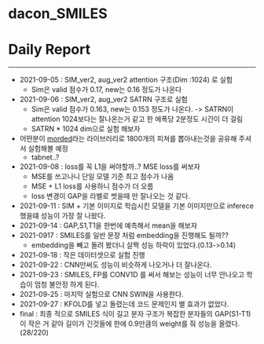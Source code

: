 # dacon_SMILES

# Daily Report
---
* 2021-09-05 : SIM_ver2, aug_ver2 attention 구조(Dim :1024) 로 실험
   * Sim은 valid 점수가 0.17, new는 0.16 정도가 나온다
* 2021-09-06 : SIM_ver2, aug_ver2 SATRN  구조로 실험
   * Sim은 valid 점수가 0.163, new는 0.153 정도가 나온다. -> SATRN이 attention 1024보다는 잘나온는거 같고 한 에폭당 2분정도 시간이 더 걸림
   * SATRN * 1024 dim으로 실험 해보자
* 어떤분이 [morded](https://pypi.org/project/mordred/)라는 라이브러리로 1800개의 피쳐를 뽑아내는것을 공유해 주셔서 실험해볼 예정
   * tabnet..?
* 2021-09-08 : loss를 꼭 L1을 써야할까..? MSE loss를 써보자
   * MSE를 쓰고나니 단일 모델 기준 최고 점수가 나옴
   * MSE + L1 loss를 사용하니 점수가 더 오름
   * loss 변경이 GAP을 라벨로 썻을때 만 잘나오는 것 같다.
* 2021-09-11 : SIM + 기본 이미지로 학습시킨 모델을 기본 이미지만으로 inferece했을떄 성능이 가장 잘 나왔다.
* 2021-09-14 : GAP,S1,T1을 한번에 예측해서 mean을 해보자
* 2021-0917 : SMILES를 일반 문장 처럼 embedding을 진행해도 될까??
   * embedding을 빼고 돌려 봤더니 살짝 성능 하락이 있었다.(0.13->0.14)
* 2021-09-18 : 작은 데이터셋으로 실험 진행
* 2021-09-22 : CNN만써도 성능이 비슷하게 나오거나 더 잘나온다.
* 2021-09-23 : SMILES, FP를 CONV1D 를 써서 해보는 성능이 너무 안나오고 학습이 엄청 불안정 하게 된다.
* 2021-09-25 : 마지막 실험으로 CNN SWIN을 사용한다.
* 2021-09-27 : KFOLD를 넣고 돌렸는데 코드 문제인지 별 효과가 없었다.
* final : 최종 적으로 SMILES 식이 길고 분자 구조가 복잡한 분자들의 GAP(S1-T1)이 작은 거 같아 길이가 긴것들에 한에 0.9만큼의 weight를 줘 성능을 올렸다. (28/220)
